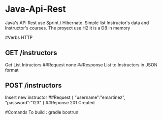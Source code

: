 # Java-Api-Rest
Java's API Rest use Sprint / Hibernate. Simple list Instructor's data and Instructor's courses.
The proyect use H2 it is a DB in memory 



#Verbs HTTP
## GET /instructors 
Get List Intructors
##Request
none
##Response
List to Instructors in JSON format

## POST /instructors
Insert new instructor
##Request
{
"username":"emartinez",
"password":"123"
}
##Reponse
201 Created

#Comands
To build : gradle bootrun
